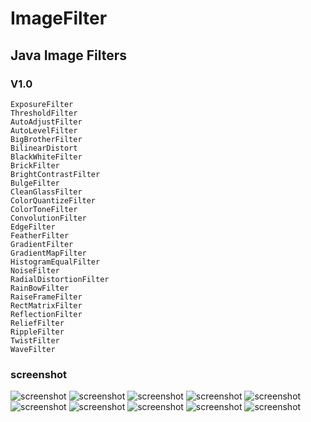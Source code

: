 ImageFilter
===========
Java Image Filters
------------------
### V1.0
	ExposureFilter
	ThresholdFilter
	AutoAdjustFilter
	AutoLevelFilter
	BigBrotherFilter
	BilinearDistort
	BlackWhiteFilter
	BrickFilter
	BrightContrastFilter
	BulgeFilter
	CleanGlassFilter
	ColorQuantizeFilter
	ColorToneFilter
	ConvolutionFilter
	EdgeFilter
	FeatherFilter
	GradientFilter
	GradientMapFilter
	HistogramEqualFilter
	NoiseFilter
	RadialDistortionFilter
	RainBowFilter
	RaiseFrameFilter
	RectMatrixFilter
	ReflectionFilter
	ReliefFilter
	RippleFilter
	TwistFilter
	WaveFilter


### screenshot
![screenshot](http://github.com/MichaelSun/ImageFilter/raw/master/screenshot/Screenshot_2014-01-17-19-11-24.png)
![screenshot](http://github.com/MichaelSun/ImageFilter/raw/master/screenshot/Screenshot_2014-01-17-19-11-42.png)
![screenshot](http://github.com/MichaelSun/ImageFilter/raw/master/screenshot/Screenshot_2014-01-17-19-11-52.png)
![screenshot](http://github.com/MichaelSun/ImageFilter/raw/master/screenshot/Screenshot_2014-01-17-19-19-20.png)
![screenshot](http://github.com/MichaelSun/ImageFilter/raw/master/screenshot/Screenshot_2014-01-17-19-19-54.png)
![screenshot](http://github.com/MichaelSun/ImageFilter/raw/master/screenshot/Screenshot_2014-01-17-19-10-35.png)
![screenshot](http://github.com/MichaelSun/ImageFilter/raw/master/screenshot/Screenshot_2014-01-17-19-10-42.png)
![screenshot](http://github.com/MichaelSun/ImageFilter/raw/master/screenshot/Screenshot_2014-01-17-19-10-49.png)
![screenshot](http://github.com/MichaelSun/ImageFilter/raw/master/screenshot/Screenshot_2014-01-17-19-10-55.png)
![screenshot](http://github.com/MichaelSun/ImageFilter/raw/master/screenshot/Screenshot_2014-01-17-19-11-14.png)

